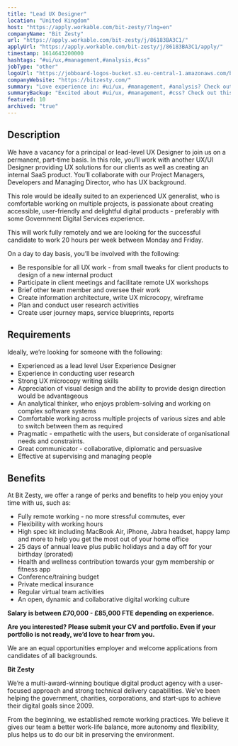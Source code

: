 ```yaml
---
title: "Lead UX Designer"
location: "United Kingdom"
host: "https://apply.workable.com/bit-zesty/?lng=en"
companyName: "Bit Zesty"
url: "https://apply.workable.com/bit-zesty/j/86183BA3C1/"
applyUrl: "https://apply.workable.com/bit-zesty/j/86183BA3C1/apply/"
timestamp: 1614643200000
hashtags: "#ui/ux,#management,#analysis,#css"
jobType: "other"
logoUrl: "https://jobboard-logos-bucket.s3.eu-central-1.amazonaws.com/bit-zesty"
companyWebsite: "https://bitzesty.com/"
summary: "Love experience in: #ui/ux, #management, #analysis? Check out this job post!"
summaryBackup: "Excited about #ui/ux, #management, #css? Check out this job post!"
featured: 10
archived: "true"
---
```


## Description

We have a vacancy for a principal or lead-level UX Designer to join us on a permanent, part-time basis. In this role, you’ll work with another UX/UI Designer providing UX solutions for our clients as well as creating an internal SaaS product. You’ll collaborate with our Project Managers, Developers and Managing Director, who has UX background.

This role would be ideally suited to an experienced UX generalist, who is comfortable working on multiple projects, is passionate about creating accessible, user-friendly and delightful digital products - preferably with some Government Digital Services experience.

This will work fully remotely and we are looking for the successful candidate to work 20 hours per week between Monday and Friday.

On a day to day basis, you’ll be involved with the following:

*   Be responsible for all UX work - from small tweaks for client products to design of a new internal product
*   Participate in client meetings and facilitate remote UX workshops
*   Brief other team member and oversee their work
*   Create information architecture, write UX microcopy, wireframe
*   Plan and conduct user research activities
*   Create user journey maps, service blueprints, reports

## Requirements

Ideally, we’re looking for someone with the following:

*   Experienced as a lead level User Experience Designer
*   Experience in conducting user research
*   Strong UX microcopy writing skills
*   Appreciation of visual design and the ability to provide design direction would be advantageous
*   An analytical thinker, who enjoys problem-solving and working on complex software systems
*   Comfortable working across multiple projects of various sizes and able to switch between them as required
*   Pragmatic - empathetic with the users, but considerate of organisational needs and constraints.
*   Great communicator - collaborative, diplomatic and persuasive
*   Effective at supervising and managing people

## Benefits

At Bit Zesty, we offer a range of perks and benefits to help you enjoy your time with us, such as:

*   Fully remote working - no more stressful commutes, ever
*   Flexibility with working hours
*   High spec kit including MacBook Air, iPhone, Jabra headset, happy lamp and more to help you get the most out of your home office
*   25 days of annual leave plus public holidays and a day off for your birthday (prorated)
*   Health and wellness contribution towards your gym membership or fitness app
*   Conference/training budget
*   Private medical insurance
*   Regular virtual team activities
*   An open, dynamic and collaborative digital working culture

**Salary is between £70,000 - £85,000 FTE depending on experience.**

**Are you interested? Please submit your CV and portfolio. Even if your portfolio is not ready, we’d love to hear from you.**

We are an equal opportunities employer and welcome applications from candidates of all backgrounds.

**Bit Zesty**

We’re a multi-award-winning boutique digital product agency with a user-focused approach and strong technical delivery capabilities. We’ve been helping the government, charities, corporations, and start-ups to achieve their digital goals since 2009.

From the beginning, we established remote working practices. We believe it gives our team a better work-life balance, more autonomy and flexibility, plus helps us to do our bit in preserving the environment.
